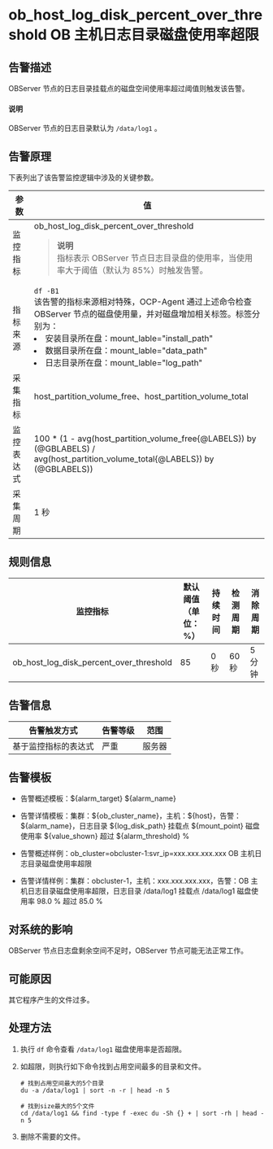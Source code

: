# ob_host_log_disk_percent_over_threshold OB 主机日志目录磁盘使用率超限

## 告警描述

OBServer 节点的日志目录挂载点的磁盘空间使用率超过阈值则触发该告警。

  <main id="notice" type='explain'>
    <h4>说明</h4>
    <p>OBServer 节点的日志目录默认为 <code>/data/log1</code> 。</p>
  </main>

## 告警原理

下表列出了该告警监控逻辑中涉及的关键参数。

|  参数   |                                                                                                                                                                                             值                                                                                                                                                                                             |
|-------|-------------------------------------------------------------------------------------------------------------------------------------------------------------------------------------------------------------------------------------------------------------------------------------------------------------------------------------------------------------------------------------------|
| 监控指标  |ob_host_log_disk_percent_over_threshold</br> <blockquote>**说明**</br>指标表示 OBServer 节点日志目录盘的使用率，当使用率大于阈值（默认为 85%）时触发告警。</blockquote>                                                                                                                                                                                                                                                                     |
| 指标来源  | `df -B1`  </br> 该告警的指标来源相对特殊，OCP-Agent 通过上述命令检查 OBServer 节点的磁盘使用量，并对磁盘增加相关标签。标签分别为： <li>安装目录所在盘：mount_lable="install_path"   </li><li> 数据目录所在盘：mount_lable="data_path"   </li><li> 日志目录所在盘：mount_lable="log_path"  </li>  |
| 采集指标  | host_partition_volume_free、host_partition_volume_total                                                                                                                                                                                                                                                                                                                                    |
| 监控表达式 | 100 \* (1 - avg(host_partition_volume_free{@LABELS}) by (@GBLABELS) / avg(host_partition_volume_total{@LABELS}) by (@GBLABELS))                                                                                                                                                                                                                                                           |
| 采集周期  | 1 秒                                                                                                                                                                                                                                                                                                                                                                                       |

## 规则信息

|             监控指标              | 默认阈值（单位：%） | 持续时间 | 检测周期 | 消除周期 |
|-------------------------------|------------|------|------|------|
| ob_host_log_disk_percent_over_threshold | 85         | 0 秒  | 60 秒 | 5 分钟 |

## 告警信息

|   告警触发方式   | 告警等级 | 范围  |
|------------|------|-----|
| 基于监控指标的表达式 | 严重   | 服务器 |

## 告警模板

* 告警概述模板：\${alarm_target} ${alarm_name}

* 告警详情模板：集群：\${ob_cluster_name}，主机：\${host}，告警：\${alarm_name}，日志目录 \${log_disk_path} 挂载点 \${mount_point} 磁盘使用率 \${value_shown} 超过 ${alarm_threshold} %

* 告警概述样例：ob_cluster=obcluster-1:svr_ip=xxx.xxx.xxx.xxx OB 主机日志目录磁盘使用率超限

* 告警详情样例：集群：obcluster-1，主机：xxx.xxx.xxx.xxx，告警：OB 主机日志目录磁盘使用率超限，日志目录 /data/log1 挂载点 /data/log1 磁盘使用率 98.0 % 超过 85.0 %

## 对系统的影响

OBServer 节点日志盘剩余空间不足时，OBServer 节点可能无法正常工作。

## 可能原因

其它程序产生的文件过多。

## 处理方法

1. 执行 `df` 命令查看 `/data/log1` 磁盘使用率是否超限。

2. 如超限，则执行如下命令找到占用空间最多的目录和文件。

   ```shell
   # 找到占用空间最大的5个目录
   du -a /data/log1 | sort -n -r | head -n 5
   
   # 找到size最大的5个文件
   cd /data/log1 && find -type f -exec du -Sh {} + | sort -rh | head -n 5
   ```

3. 删除不需要的文件。
